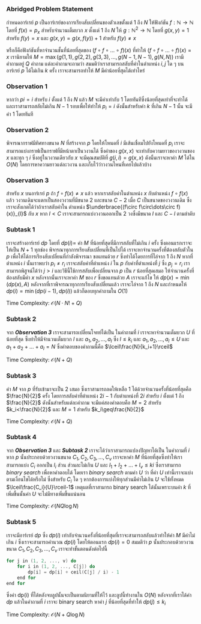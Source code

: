 ### Abridged Problem Statement

กำหนดอาร์เรย์ $p$ เป็นอาร์เรย์ของการเรียงสับเปลี่ยนของตัวเลขตั้งแต่ $1$ ถึง $N$ ให้ฟังก์ชัน $f:\mathbb{N}\to\mathbb{N}$ โดยที่ $f(x)=p_x$ สำหรับจำนวนเต็มบวก $x$ ตั้งแต่ $1$ ถึง $N$ ให้ $g:\mathbb{N}^2\to\mathbb{N}$ โดยที่ $g(x,y)=1$ สำหรับ $f(y)=x$ และ $g(x,y)=g(x,f(y))+1$ สำหรับ $f(y)\neq x$

หรือก็คือฟังก์ชันที่หาจำนวนชั้นที่น้อยที่สุดของ $(f\circ f\circ\dots\circ f)(x)$ ที่ทำให้ $(f\circ f\circ\dots\circ f)(x)=x$ เรานิยามให้ $M=\max (g(1,1),g(2,2),g(3,3),\dots,g(N-1,N-1),g(N, N))$ เรามีคำถามอยู่ $Q$ คำถาม แต่ละคำถามจะถามว่า สมมติว่าเราสามารถสลับที่ค่าในตำแหน่ง $i,j$ ใด ๆ บนอาร์เรย์ $p$ ได้ไม่เกิน $k$ ครั้ง เราจะสามารถทำให้ $M$ มีค่าน้อยที่สุดได้เท่าไหร่

### Observation 1

หากว่า $pi=i$ สำหรับ $i$ ตั้งแต่ $1$ ถึง $N$ แล้ว $M$ จะมีค่าเท่ากับ $1$ โดยทันทีซึ่งน้อยที่สุดเท่าที่จะทำได้ และเราสามารถสลับไม่เกิน $N-1$ รอบเพื่อให้ทำให้ $p_i=i$ ดังนั้นสำหรับค่า $k$ ที่เกิน $N-1$ นั้น จะมีค่า $1$ โดยทันที

### Observation 2

พิจารณากราฟมีทิศทางขนาด $N$ ที่สร้างจาก $p$ โดยให้โหนดที่ $i$ มีเส้นเชื่อมไปยังโหนดที่ $p_i$ เราจะสามารถแบ่งกราฟเป็นกราฟที่มีหน้าตาเป็นวงวนได้ ซึ่งค่าของ $g(x,x)$ จะเท่ากับความยาวของวงวนของ $x$ และทุก ๆ $i$ ซึ่งอยู่ในวงวนเดียวกับ $x$ จะมีคุณสมบัติที่ $g(i,i)=g(x,x)$ ดังนั้นเราจะหาค่า $M$ ได้ใน $O(N)$ โดยการหาความยาวแต่ละวงวน และเก็บไว้ว่าวงวนไหนที่เคยไปแล้วบ้าง

### Observation 3

สำหรับ $x$ บนอาร์เรย์ $p$ ถ้า $f\circ f(x)\neq x$ แล้ว หากเราสลับค่าในตำแหน่ง $x$ กับตำแหน่ง $f\circ f(x)$ แล้ว วงวนเดิมจะแตกเป็นสองวงวนที่มีขนาด $2$ และขนาด $C-2$ เมื่อ $C$ เป็นขนาดของวงวนเดิม ซึ่งเราจะสังเกตได้ว่าถ้าเราสลับค่าใน
ตำแหน่ง $\underbrace{(f\circ f\circ\dots\circ f)(x)}_{l}$ กับ $x$ หาก $l<C$ เราจะสามารถแบ่งวงวนออกเป็น $2$ วงซึ่งมีขนาด $l$ และ $C-l$ ตามลำดับ

### Subtask 1

เราจะสร้างอาร์เรย์ $dp$ โดยที่ $dp(i)=$ ค่า $M$ ที่น้อยที่สุดที่มีการสลับที่ไม่เกิน $i$ ครั้ง ซึ่งตอนแรกเราจะให้เป็น $N+1$ ทุกช่อง พิจารณาทุกการเรียงสับเปลี่ยนที่เป็นไปได้ เราจะหาจำนวนครั้งที่ต้องสลับตัวใน $p$ เพื่อให้ได้การเรียงสับเปลี่ยนที่กำลังพิจารณา ขอแทนด้วย $r$ ซึ่งทำได้โดยการที่ไล่จาก $1$ ถึง $N$ หากที่ตำแหน่ง $i$ นั้นเราพบว่า $p_i\neq r_i$ เราจะสลับค่าที่ตำแหน่ง $i$ ใน $p$ กับค่าที่ตำแหน่งที่ $j$ ซึ่ง $p_j=r_i$ เราสามารถพิสูจน์ได้ว่า $j>i$ และวิธีนี้ใช้การสลับเพื่อเปลี่ยนจาก $p$ เป็น $r$ น้อยที่สุดเสมอ ให้จำนวนครั้งที่ต้องสลับมีค่า $x$ หลังจากนั้นเราจะหาค่า $M$ ของ $r$ ซึ่งขอแทนด้วย $A$ เราจะแก้ไข
ให้ $dp(x)=\min(dp(x),A)$ หลังจากที่เราพิจารณาทุกการเรียงสับเปลี่ยนแล้ว เราจะไล่จาก $1$ ถึง $N$ และกำหนดให้ $dp(i)=\min(dp(i-1),dp(i))$ แล้วก็ตอบทุกคำถามใน $O(1)$

Time Complexity: $\mathcal{O}(N\cdot N!+Q)$

### Subtask 2

จาก ***Observation 3*** เราจะสามารถเปลี่ยนโจทย์ได้เป็น ในคำถามที่ $i$ เราจะหาจำนวนเต็มบวก $U$ ที่น้อยที่สุด ซึ่งทำให้มีจำนวนเต็มบวก $l$ และ $a_1,a_2,\dots,a_l$ ซึ่ง $l\leq k_i$ และ $a_1,a_2,\dots,a_l\leq U$ และ $a_1+a_2+\dots + a_l=N$ ซึ่งคำตอบของคำถามนี้คือ $\lceil\frac{N}{k_i+1}\rceil$

Time Complexity: $\mathcal{O}(N+Q)$

### Subtask 3

ค่า $M$ จาก $p$ ที่รับเข้ามาจะเป็น $2$ เสมอ ซึ่งเราสามารถลดให้เหลือ $1$ ได้ด้วยจำนวนครั้งที่น้อยที่สุดคือ $\frac{N}{2}$ ครั้ง โดยการสลับค่าที่ตำแหน่ง $2i-1$ กับตำแหน่งที่ $2i$ สำหรับ $i$ ตั้งแต่ $1$ ถึง $\frac{N}{2}$ ดังนั้นสำหรับแต่ละคำถาม จะมีแค่สองคำตอบคือ $M=2$ สำหรับ $k_i<\frac{N}{2}$ และ $M=1$ สำหรับ $k_i\geq\frac{N}{2}$

Time Complexity: $\mathcal{O}(N + Q)$

### Subtask 4

จาก ***Observation 3*** และ ***Subtask 2*** เราจะได้ว่าเราสามารถแปลงปัญหาได้เป็น ในคำถามที่ $i$ หาก $p$ นั้นประกอบด้วยวงวนขนาด $C_1,C_2,C_3,\dots,C_v$ เราจะหาค่า $M$ ที่น้อยที่สุดซึ่งทำให้เราสามารถแบ่ง $C_i$ ออกเป็น $l_i$ ส่วน ส่วนละไม่เกิน $U$ และ $l_1+l_2+\dots+l_v\leq ki$ ซึ่งเราสามารถ $binary$ $search$ เพื่อหาคำตอบได้ โดยเรา $binary$ $search$ ตามค่า $U$ ว่า ที่ค่า $U$ เท่านี้เราจะแบ่งตามเงื่อนไขได้หรือไม่ ซึ่งสำหรับ $C_i$ ใด ๆ หากต้องการแบ่งให้ทุกส่วนมีค่าไม่เกิน $U$ จะใช้ทั้งหมด $\lceil\frac{C_i}{U}\rceil-1$ เหตุผลที่เราสามารถ binary search ได้นั้นเพราะบนค่า $k$ ที่เพิ่มขึ้นนั้นค่า $U$ จะไม่มีทางเพิ่มขึ้นแน่นอน

Time Complexity: $\mathcal{O}(NQ\log{N})$

### Subtask 5

เราจะมีอาร์เรย์ $dp$ ซึ่ง $dp(i)$ เท่ากับจำนวนครั้งที่น้อยที่สุดที่เราจะสามารถสลับแล้วทำให้ค่า $M$ มีค่าไม่เกิน $i$ ซึ่งเราจะสามารถคำนวณ $dp(i)$ โดยให้ตอนแรก $dp(i)=0$ สมมติว่า $p$ นั้นประกอบด้วยวงวนขนาด $C_1,C_2,C_3,\dots,C_v$ เราจะทำขั้นตอนดังต่อไปนี้

<!-- **for** $j\in\{1,2,\dots,v\}$ **do** <br>
&ensp; &nbsp; **for** $i\in\{1,2,\dots,C_j\}$ **do** <br>
&ensp; &ensp; &nbsp; &nbsp; $dp(i)\leftarrow dp(i)+\lceil\frac{C_j}{i}\rceil-1$ <br>
&ensp; &nbsp; **end for** <br>
**end for** -->

```cpp
for j in (1, 2, ..., v) do
    for i in (1, 2, ..., C[j]) do
        dp[i] = dp[i] + ceil(C[j] / i) - 1
    end for
end for
```

ซึ่งค่า dp(i) ที่ได้หลังจบลูปนั้นจะเป็นตามนิยามที่ให้ไว้ และลูปนี้ทำงานใน $O(N)$ หลังจากที่เราได้ค่า $dp$ แล้วในคำถามที่ $i$ เราจะ binary search หาค่า $j$ ที่น้อยที่สุดที่ทำให้ $dp(j)\leq k_i$

Time Complexity: $\mathcal{O}(N+Q\log{N})$
